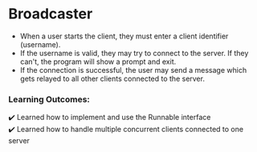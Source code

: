# Broadcaster
- When a user starts the client, they must enter a client identifier (username).
- If the username is valid, they may try to connect to the server. If they can't, the program will show a prompt and exit.
- If the connection is successful, the user may send a message which gets relayed to all other clients connected to the server.
### Learning Outcomes:
✔️ Learned how to implement and use the Runnable interface  
✔️ Learned how to handle multiple concurrent clients connected to one server
